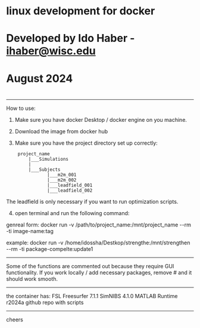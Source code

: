 # linux development for docker
# Developed by Ido Haber - ihaber@wisc.edu
# August 2024
# 

---

How to use:

1. Make sure you have docker Desktop / docker engine on you machine.
2. Download the image from docker hub
3. Make sure you have the project directory set up correctly:

        project_name 
            |___Simulations
            |
            |___Subjects
                   |___m2m_001
                   |___m2m_002
                   |___leadfield_001
                   |___leadfield_002


The leadfield is only necessary if you want to run optimization scripts.


4. open terminal and run the following command:

genreal form:
docker run -v /path/to/project_name:/mnt/project_name --rm -ti  image-name:tag

example:
docker run -v /home/idossha/Destkop/strengthe:/mnt/strengthen --rm -ti  package-compelte:update1


---

Some of the functions are commented out because they require GUI functionality.
If you work locally / add necessary packages, remove # and it should work smooth.

---

the container has:
FSL
Freesurfer 7.1.1
SimNIBS 4.1.0
MATLAB Runtime r2024a
github repo with scripts

---

cheers







